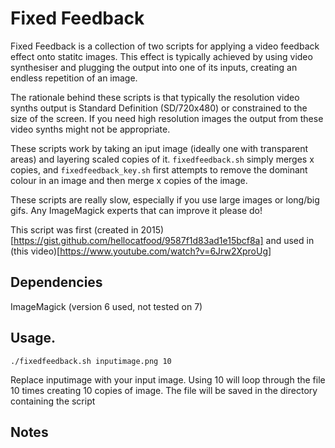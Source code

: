 # Fixed Feedback

Fixed Feedback is a collection of two scripts for applying a video feedback effect onto statitc images. This effect is typically achieved by using video synthesiser and plugging the output into one of its inputs, creating an endless repetition of an image.

The rationale behind these scripts is that typically the resolution video synths output is Standard Definition (SD/720x480) or constrained to the size of the screen. If you need high resolution images the output from these video synths might not be appropriate.

These scripts work by taking an iput image (ideally one with transparent areas) and layering scaled copies of it. `fixedfeedback.sh` simply merges x copies, and `fixedfeedback_key.sh` first attempts to remove the dominant colour in an image and then merge x copies of the image.

These scripts are really slow, especially if you use large images or long/big gifs. Any ImageMagick experts that can improve it please do!

This script was first (created in 2015)[https://gist.github.com/hellocatfood/9587f1d83ad1e15bcf8a] and used in (this video)[https://www.youtube.com/watch?v=6Jrw2XproUg]

## Dependencies

ImageMagick (version 6 used, not tested on 7)

## Usage.

`./fixedfeedback.sh inputimage.png 10`

Replace inputimage with your input image. Using 10 will loop through the file 10 times creating 10 copies of image. The file will be saved in the directory containing the script

## Notes
